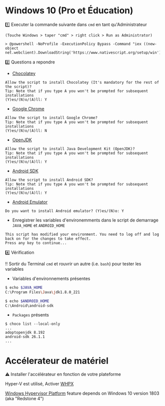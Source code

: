 # Windows 10 (Pro et Éducation)

:one: Executer la commande suivante dans `cmd` en tant qu'Administrateur 

`(Touche Windows > taper "cmd" > right click > Run as Administrator)`

```
> @powershell -NoProfile -ExecutionPolicy Bypass -Command "iex ((new-object net.webclient).DownloadString('https://www.nativescript.org/setup/win'))"
```

:two: Questions a repondre

* [Chocolatey](https://chocolatey.org/)

```
Allow the script to install Chocolatey (It's mandatory for the rest of the script)?
Tip: Note that if you type A you won't be prompted for subsequent installations
(Y)es/(N)o/(A)ll: Y
```

* [Google Chrome](https://www.google.com/chrome/)

```
Allow the script to install Google Chrome?
Tip: Note that if you type A you won't be prompted for subsequent installations
(Y)es/(N)o/(A)ll: N
```

* [OpenJDK](https://openjdk.java.net/)

```
Allow the script to install Java Development Kit (OpenJDK)?
Tip: Note that if you type A you won't be prompted for subsequent installations
(Y)es/(N)o/(A)ll: Y
```

* [Android SDK](https://developer.android.com/studio/releases/sdk-tools)

```
Allow the script to install Android SDK?
Tip: Note that if you type A you won't be prompted for subsequent installations
(Y)es/(N)o/(A)ll: Y
```

* [Android Emulator](https://developer.android.com/studio/run/emulator)

```
Do you want to install Android emulator? (Y)es/(N)o: Y
```

* Enregistrer les variables d'environemments dans le script de demarrage `JAVA_HOME` et `ANDROID_HOME` 
 
```
This script has modified your environment. You need to log off and log back on for the changes to take effect.
Press any key to continue...
```

:four: Vérification

:bangbang: Sortir du Terminal `cmd` et rouvrir un autre (i.e. `bash`) pour tester les variables

* Variables d'environnements présentes

```bash
$ echo $JAVA_HOME
C:\Program Files\Java\jdk1.8.0_221

$ echo $ANDROID_HOME
C:\Android\android-sdk
```

* `Packages` présents

```
$ choco list --local-only
...
adoptopenjdk 8.192
android-sdk 26.1.1
...
```

# Accélerateur de matériel

:warning: Installer l'accélérateur en fonction de votre plateforme

Hyper-V est utilisé, Activer [WHPX](https://developer.android.com/studio/run/emulator-acceleration#vm-windows-whpx)

[Windows Hypervisor Platform](https://stackoverflow.com/questions/53599660/cant-windows-hypervisor-platform-option-in-my-windows-10-pro) feature depends on Windows 10 version 1803 (aka "Redstone 4") 



